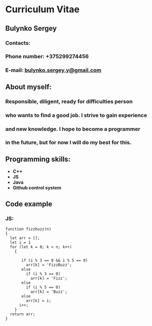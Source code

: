 #  **Curriculum Vitae**

##  **Bulynko Sergey**

### Contacts:
### Phone number: +375299274456
### E-mail: bulynko.sergey.y@gmail.com

## About myself:

### Responsible, diligent, ready for difficulties person 
### who wants to find a good job. I strive to gain experience 
### and new knowledge. I hope to become a programmer 
### in the future, but for now I will do my best for this.

## Programming skills:
* **C++**
* **JS**
* **Java**
* **Github control system**

## Code example

### JS:
```
function fizzbuzz(n)
{
  let arr = [];
  let i = 1
  for (let k = 0; k < n; k++)
    {
      
       if (i % 3 == 0 && i % 5 == 0)
         arr[k] = 'FizzBuzz';
       else
         if (i % 3 == 0)
           arr[k] = 'Fizz';
       else
         if (i % 5 == 0)
           arr[k] = 'Buzz';
       else
         arr[k] = i;
      i++;
    }
  return arr;
}
```

